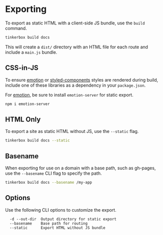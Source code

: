 
# Exporting

To export as static HTML with a client-side JS bundle, use the `build` command.

```sh
tinkerbox build docs
```

This will create a `dist/` directory with an HTML file for each route and include a `main.js` bundle.

## CSS-in-JS

To ensure [emotion][] or [styled-components][] styles are rendered during build,
include one of these libraries as a dependency in your `package.json`.

For [emotion][], be sure to install `emotion-server` for static export.

```sh
npm i emotion-server
```

## HTML Only

To export a site as static HTML without JS, use the `--static` flag.

```sh
tinkerbox build docs --static
```

## Basename

When exporting for use on a domain with a base path, such as gh-pages, use the `--basename` CLI flag to specify the path.

```sh
tinkerbox build docs --basename /my-app
```

## Options

Use the following CLI options to customize the export.

```
  -d --out-dir  Output directory for static export
  --basename    Base path for routing
  --static      Export HTML without JS bundle
```

[emotion]: https://github.com/emotion-js/emotion
[styled-components]: https://github.com/styled-components/styled-components
